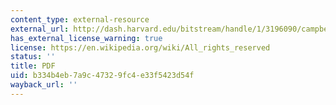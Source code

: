```yaml
---
content_type: external-resource
external_url: http://dash.harvard.edu/bitstream/handle/1/3196090/campbellnber_inflationillusion.pdf?sequence=2
has_external_license_warning: true
license: https://en.wikipedia.org/wiki/All_rights_reserved
status: ''
title: PDF
uid: b334b4eb-7a9c-4732-9fc4-e33f5423d54f
wayback_url: ''
---
```

